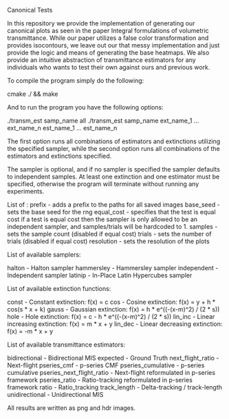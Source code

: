 Canonical Tests

In this repository we provide the implementation of generating our canonical
plots as seen in the paper Integral formulations of volumetric
transmittance. While our paper utilizes a false color transformation and
provides isocontours, we leave out our that messy implementation and just
provide the logic and means of generating the base heatmaps. We also provide
an intuitive abstraction of transmittance estimators for any individuals who
wants to test their own against ours and previous work.

To compile the program simply do the following:

cmake ./ && make

And to run the program you have the following options:

./transm_est samp_name all <other options>
./transm_est samp_name ext_name_1 ... ext_name_n est_name_1 ... est_name_n <other options>

The first option runs all combinations of estimators and extinctions utilizing the specified sampler, while the second option runs all combinations of the estimators and extinctions specified.

The sampler is optional, and if no sampler is specified the sampler defaults to independent samples.
At least one extinction and one estimator must be specified, otherwise the program will terminate without running any experiments.

List of <other options>:
prefix <str> - adds a prefix to the paths for all saved images
base_seed <int> - sets the base seed for the rng
equal_cost - specifies that the test is equal cost
             if a test is equal cost then the sampler is only allowed to be an independent sampler, and samples/trials will be hardcoded to 1.
samples <int> - sets the sample count (disabled if equal cost)
trials <int> - sets the number of trials (disabled if equal cost)
resolution <int> - sets the resolution of the plots

List of available samplers:

halton - Halton sampler
hammersley - Hammersley sampler
independent - Independent sampler
latinip - In-Place Latin Hypercubes sampler

List of available extinction functions:

const - Constant extinction: f(x) = c
cos - Cosine extinction: f(x) = y + h * cos(s * x + k)
gauss - Gaussian extinction: f(x) = h * e^((-(x-m)^2) / (2 * s))
hole - Hole extinction: f(x) = c - h * e^((-(x-m)^2) / (2 * s))
lin_inc - Linear increasing extinction: f(x) = m * x + y
lin_dec - Linear decreasing extinction: f(x) = -m * x + y

List of available transmittance estimators:

bidirectional - Bidirectional MIS
expected - Ground Truth
next_flight_ratio - Next-flight
pseries_cmf - p-series CMF
pseries_cumulative - p-series cumulative
pseries_next_flight_ratio - Next-flight reformulated in p-series framework
pseries_ratio - Ratio-tracking reformulated in p-series framework
ratio - Ratio_tracking
track_length - Delta-tracking / track-length
unidirectional - Unidirectional MIS

All results are written as png and hdr images.
